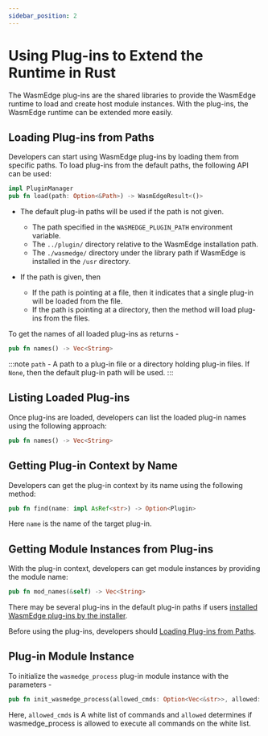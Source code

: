 ```yaml
---
sidebar_position: 2
---
```


# Using Plug-ins to Extend the Runtime in Rust

The WasmEdge plug-ins are the shared libraries to provide the WasmEdge runtime to load and create host module instances. With the plug-ins, the WasmEdge runtime can be extended more easily.

## Loading Plug-ins from Paths

Developers can start using WasmEdge plug-ins by loading them from specific paths. To load plug-ins from the default paths, the following API can be used:

```rust
impl PluginManager
pub fn load(path: Option<&Path>) -> WasmEdgeResult<()>
```

- The default plug-in paths will be used if the path is not given.

  - The path specified in the `WASMEDGE_PLUGIN_PATH` environment variable.
  - The `../plugin/` directory relative to the WasmEdge installation path.
  - The `./wasmedge/` directory under the library path if WasmEdge is installed in the `/usr` directory.

- If the path is given, then

  - If the path is pointing at a file, then it indicates that a single plug-in will be loaded from the file.
  - If the path is pointing at a directory, then the method will load plug-ins from the files.

To get the names of all loaded plug-ins as returns -

```rust
pub fn names() -> Vec<String>
```

<!-- prettier-ignore -->
:::note
`path` - A path to a plug-in file or a directory holding plug-in files. If `None`, then the default plug-in path will be used.
:::

## Listing Loaded Plug-ins

Once plug-ins are loaded, developers can list the loaded plug-in names using the following approach:

```rust
pub fn names() -> Vec<String>
```

## Getting Plug-in Context by Name

Developers can get the plug-in context by its name using the following method:

```rust
pub fn find(name: impl AsRef<str>) -> Option<Plugin>
```

Here `name` is the name of the target plug-in.

## Getting Module Instances from Plug-ins

With the plug-in context, developers can get module instances by providing the module name:

```rust
pub fn mod_names(&self) -> Vec<String>
```

There may be several plug-ins in the default plug-in paths if users [installed WasmEdge plug-ins by the installer](/contribute/installer.md#plugins).

Before using the plug-ins, developers should [Loading Plug-ins from Paths](#loading-plug-ins-from-paths).

## Plug-in Module Instance

To initialize the `wasmedge_process` plug-in module instance with the parameters -

```rust
pub fn init_wasmedge_process(allowed_cmds: Option<Vec<&str>>, allowed: bool)
```

Here, `allowed_cmds` is A white list of commands and `allowed` determines if wasmedge_process is allowed to execute all commands on the white list.
